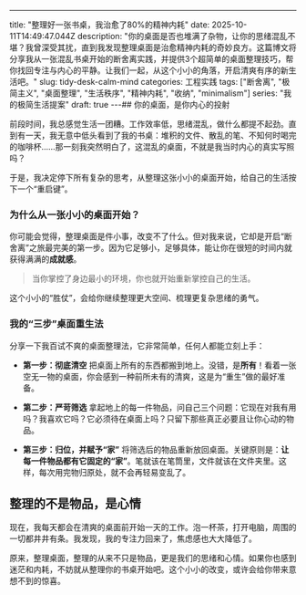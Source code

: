 ---
title: "整理好一张书桌，我治愈了80%的精神内耗"
date: 2025-10-11T14:49:47.044Z
description: "你的桌面是否也堆满了杂物，让你的思绪混乱不堪？我曾深受其扰，直到我发现整理桌面是治愈精神内耗的奇妙良方。这篇博文将分享我从一张混乱书桌开始的断舍离实践，并提供3个超简单的桌面整理技巧，帮你找回专注与内心的平静。让我们一起，从这个小小的角落，开启清爽有序的新生活吧。"
slug: tidy-desk-calm-mind
categories: 工程实践
tags: ["断舍离", "极简主义", "桌面整理", "生活秩序", "精神内耗", "收纳", "minimalism"]
series: "我的极简生活提案"
draft: true
---## 你的桌面，是你内心的投射

前段时间，我总感觉生活一团糟。工作效率低，思绪混乱，做什么都提不起劲。直到有一天，我无意中低头看到了我的书桌：堆积的文件、散乱的笔、不知何时喝完的咖啡杯……那一刻我突然明白了，这混乱的桌面，不就是我当时内心的真实写照吗？

于是，我决定停下所有复杂的思考，从整理这张小小的桌面开始，给自己的生活按下一个“重启键”。

### 为什么从一张小小的桌面开始？

你可能会觉得，整理桌面是件小事，改变不了什么。但对我来说，它却是开启“断舍离”之旅最完美的第一步。因为它足够小，足够具体，能让你在很短的时间内就获得满满的**成就感**。

> 当你掌控了身边最小的环境，你也就开始重新掌控自己的生活。

这个小小的“胜仗”，会给你继续整理更大空间、梳理更复杂思绪的勇气。

### 我的“三步”桌面重生法

分享一下我百试不爽的桌面整理法，它非常简单，任何人都能立刻上手：

- **第一步：彻底清空**
  把桌面上所有的东西都搬到地上。没错，是**所有**！看着一张空无一物的桌面，你会感到一种前所未有的清爽，这是为“重生”做的最好准备。

- **第二步：严苛筛选**
  拿起地上的每一件物品，问自己三个问题：它现在对我有用吗？我喜欢它吗？它必须待在桌面上吗？只留下那些真正必要且让你心动的物品。

- **第三步：归位，并赋予“家”**
  将筛选后的物品重新放回桌面。关键原则是：**让每一件物品都有它固定的“家”**。笔就该在笔筒里，文件就该在文件夹里。这样，每次用完物归原处，就不会再轻易变乱了。

## 整理的不是物品，是心情

现在，我每天都会在清爽的桌面前开始一天的工作。泡一杯茶，打开电脑，周围的一切都井井有条。我发现，我的专注力回来了，焦虑感也大大降低了。

原来，整理桌面，整理的从来不只是物品，更是我们的思绪和心情。如果你也感到迷茫和内耗，不妨就从整理你的书桌开始吧。这个小小的改变，或许会给你带来意想不到的惊喜。

